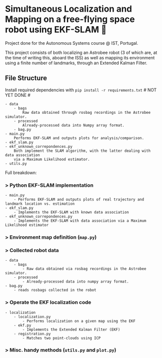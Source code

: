 # Simultaneous Localization and Mapping on a free-flying space robot using EKF-SLAM :robot:

Project done for the Autonomous Systems course @ IST, Portugal.

This project consists of both localizing an Astrobee robot (3 of which are, at the time of writing this, aboard the ISS) as well as mapping its environment using a finite number of landmarks, through an Extended Kalman Filter.

## File Structure

Install required dependencies with `pip install -r requirements.txt` # NOT YET DONE #

    - data
        - bags
            Raw data obtained through rosbag recordings in the Astrobee simulator.
        - processed
            Already-processed data into Numpy array format.
        - bag.py
    - main.py
        Performs EKF-SLAM and outputs plots for analysis/comparison.
    - ekf_slam.py
    - ekf_unknown_correpondences.py
        Both implement the SLAM algorithm, with the latter dealing with data association
        via a Maximum Likelihood estimator.
    - utils.py
    
Full breakdown:

### > Python EKF-SLAM implementation

    - main.py
        - Performs EKF-SLAM and outputs plots of real trajectory and landmark location vs. estimation
    - ekf_slam.py
        - Implements the EKF-SLAM with known data association
    - ekf_unknown_correpondences.py
        - Implements the EKF-SLAM with data association via a Maximum Likelihood estimator

### > Environment map definition (`map.py`)

### > Collected robot data

    - data
        - bags
            - Raw data obtained via rosbag recordings in the Astrobee simulator.
        - processed
            - Already-processed data into numpy array format.
    - bag.py
        - reads rosbags collected in the robot

### > Operate the EKF localization code

    - localization
        - localization.py
            - Performs localization on a given map using the EKF
        - ekf.py
            - Implements the Extended Kalman Filter (EKF)
        - registration.py
            - Matches two point-clouds using ICP

### > Misc. handy methods (`utils.py` and `plot.py`)
